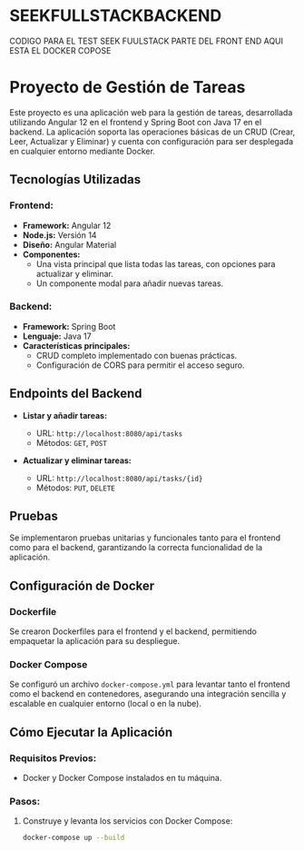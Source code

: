 # SEEKFULLSTACKBACKEND
CODIGO PARA EL TEST SEEK FUULSTACK PARTE DEL FRONT END AQUI ESTA EL DOCKER COPOSE

# Proyecto de Gestión de Tareas

Este proyecto es una aplicación web para la gestión de tareas, desarrollada utilizando Angular 12 en el frontend y Spring Boot con Java 17 en el backend. La aplicación soporta las operaciones básicas de un CRUD (Crear, Leer, Actualizar y Eliminar) y cuenta con configuración para ser desplegada en cualquier entorno mediante Docker.

## Tecnologías Utilizadas

### Frontend:
- **Framework:** Angular 12
- **Node.js:** Versión 14
- **Diseño:** Angular Material
- **Componentes:**
  - Una vista principal que lista todas las tareas, con opciones para actualizar y eliminar.
  - Un componente modal para añadir nuevas tareas.

### Backend:
- **Framework:** Spring Boot
- **Lenguaje:** Java 17
- **Características principales:**
  - CRUD completo implementado con buenas prácticas.
  - Configuración de CORS para permitir el acceso seguro.

## Endpoints del Backend

- **Listar y añadir tareas:**
  - URL: `http://localhost:8080/api/tasks`
  - Métodos: `GET`, `POST`

- **Actualizar y eliminar tareas:**
  - URL: `http://localhost:8080/api/tasks/{id}`
  - Métodos: `PUT`, `DELETE`

## Pruebas

Se implementaron pruebas unitarias y funcionales tanto para el frontend como para el backend, garantizando la correcta funcionalidad de la aplicación.

## Configuración de Docker

### Dockerfile
Se crearon Dockerfiles para el frontend y el backend, permitiendo empaquetar la aplicación para su despliegue.

### Docker Compose
Se configuró un archivo `docker-compose.yml` para levantar tanto el frontend como el backend en contenedores, asegurando una integración sencilla y escalable en cualquier entorno (local o en la nube).

## Cómo Ejecutar la Aplicación

### Requisitos Previos:
- Docker y Docker Compose instalados en tu máquina.

### Pasos:
1. Construye y levanta los servicios con Docker Compose:
   ```bash
   docker-compose up --build

